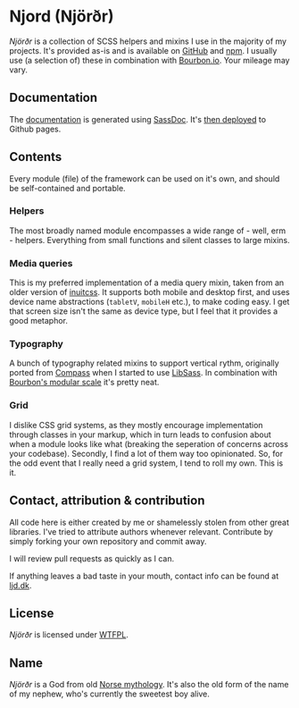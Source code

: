 # Njord (Njörðr)

_Njörðr_ is a collection of SCSS helpers and mixins I use in the majority of my projects. It's provided as-is and is available on [GitHub](https://github.com/laustdeleuran/njord) and [npm](https://www.npmjs.com/package/ljd-njord). I usually use (a selection of) these in combination with [Bourbon.io](http://bourbon.io/). Your mileage may vary. 



## Documentation

The [documentation](https://laustdeleuran.github.io/njord) is generated using [SassDoc](http://sassdoc.com/). It's [then deployed](https://github.com/X1011/git-directory-deploy) to Github pages.



## Contents

Every module (file) of the framework can be used on it's own, and should be self-contained and portable.



### Helpers

The most broadly named module encompasses a wide range of - well, erm - helpers. Everything from small functions and silent classes to large mixins. 



### Media queries

This is my preferred implementation of a media query mixin, taken from an older version of [inuitcss](http://inuitcss.com/). It supports both mobile and desktop first, and uses device name abstractions (`tabletV`, `mobileH` etc.), to make coding easy. I get that screen size isn't the same as device type, but I feel that it provides a good metaphor.



### Typography

A bunch of typography related mixins to support vertical rythm, originally ported from [Compass](http://compass-style.org/) when I started to use [LibSass](http://libsass.org/). In combination with [Bourbon's modular scale](http://bourbon.io/docs/#modular-scale) it's pretty neat.



### Grid

I dislike CSS grid systems, as they mostly encourage implementation through classes in your markup, which in turn leads to confusion about when a module looks like what (breaking the seperation of concerns across your codebase). Secondly, I find a lot of them way too opinionated. So, for the odd event that I really need a grid system, I tend to roll my own. This is it.



## Contact, attribution & contribution

All code here is either created by me or shamelessly stolen from other great libraries. I've tried to attribute authors whenever relevant. Contribute by simply forking your own repository and commit away. 

I will review pull requests as quickly as I can.

If anything leaves a bad taste in your mouth, contact info can be found at [ljd.dk](http://ljd.dk).



## License

_Njörðr_ is licensed under [WTFPL](http://www.wtfpl.net/).



## Name

_Njörðr_ is a God from old [Norse mythology](https://en.wikipedia.org/wiki/Nj%C3%B6r%C3%B0r). It's also the old form of the name of my nephew, who's currently the sweetest boy alive. 